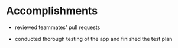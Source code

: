 # Accomplishments

* reviewed teammates' pull requests

* conducted thorough testing of the app and finished the test plan

  

